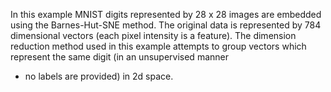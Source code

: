 In this example MNIST digits represented by 28 x 28 images are embedded
using the Barnes-Hut-SNE method. The original data is represented by
784 dimensional vectors (each pixel intensity is a feature). The 
dimension reduction method used in this example attempts to 
group vectors which represent the same digit (in an unsupervised manner 
- no labels are provided) in 2d space.

